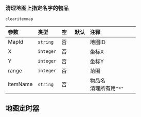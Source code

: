 ### 清理地图上指定名字的物品

`clearitemmap`

| 参数     | 类型      | 空   | 默认 | 注释                      |
| :------- | :-------- | :--- | :--- | :------------------------ |
| MapId    | `string`  | 否   |      | 地图ID                    |
| X        | `integer` | 否   |      | 坐标X                     |
| Y        | `integer` | 否   |      | 坐标Y                     |
| range    | `integer` | 否   |      | 范围                      |
| itemName | `string`  | 否   |      | 物品名<br />清理所有用`"*"` |

## 地图定时器

